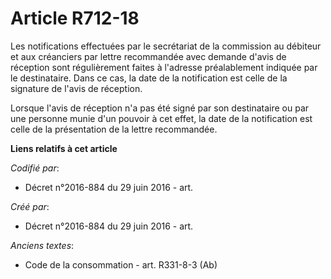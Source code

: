 # Article R712-18

Les notifications effectuées par le secrétariat de la commission au débiteur et aux créanciers par lettre recommandée avec
demande d'avis de réception sont régulièrement faites à l'adresse préalablement indiquée par le destinataire. Dans ce cas, la
date de la notification est celle de la signature de l'avis de réception.

Lorsque l'avis de réception n'a pas été signé par son destinataire ou par une personne munie d'un pouvoir à cet effet, la
date de la notification est celle de la présentation de la lettre recommandée.

**Liens relatifs à cet article**

_Codifié par_:

  - Décret n°2016-884 du 29 juin 2016 - art.

_Créé par_:

  - Décret n°2016-884 du 29 juin 2016 - art.

_Anciens textes_:

  - Code de la consommation - art. R331-8-3 (Ab)
